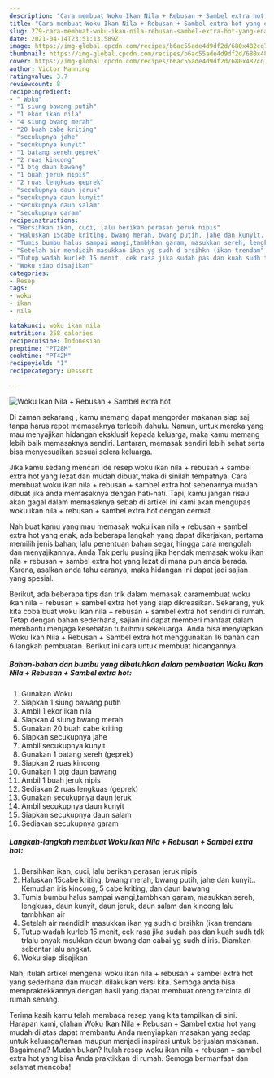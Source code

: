 ```yaml
---
description: "Cara membuat Woku Ikan Nila + Rebusan + Sambel extra hot yang enak Untuk Jualan"
title: "Cara membuat Woku Ikan Nila + Rebusan + Sambel extra hot yang enak Untuk Jualan"
slug: 279-cara-membuat-woku-ikan-nila-rebusan-sambel-extra-hot-yang-enak-untuk-jualan
date: 2021-04-14T23:51:13.589Z
image: https://img-global.cpcdn.com/recipes/b6ac55ade4d9df2d/680x482cq70/woku-ikan-nila-rebusan-sambel-extra-hot-foto-resep-utama.jpg
thumbnail: https://img-global.cpcdn.com/recipes/b6ac55ade4d9df2d/680x482cq70/woku-ikan-nila-rebusan-sambel-extra-hot-foto-resep-utama.jpg
cover: https://img-global.cpcdn.com/recipes/b6ac55ade4d9df2d/680x482cq70/woku-ikan-nila-rebusan-sambel-extra-hot-foto-resep-utama.jpg
author: Victor Manning
ratingvalue: 3.7
reviewcount: 8
recipeingredient:
- " Woku"
- "1 siung bawang putih"
- "1 ekor ikan nila"
- "4 siung bwang merah"
- "20 buah cabe kriting"
- "secukupnya jahe"
- "secukupnya kunyit"
- "1 batang sereh geprek"
- "2 ruas kincong"
- "1 btg daun bawang"
- "1 buah jeruk nipis"
- "2 ruas lengkuas geprek"
- "secukupnya daun jeruk"
- "secukupnya daun kunyit"
- "secukupnya daun salam"
- "secukupnya garam"
recipeinstructions:
- "Bersihkan ikan, cuci, lalu berikan perasan jeruk nipis"
- "Haluskan 15cabe kriting, bwang merah, bwang putih, jahe dan kunyit.. Kemudian iris kincong, 5 cabe kriting, dan daun bawang"
- "Tumis bumbu halus sampai wangi,tambhkan garam, masukkan sereh, lengkuas, daun kunyit, daun jeruk, daun salam dan kincong lalu tambhkan air"
- "Setelah air mendidih masukkan ikan yg sudh d brsihkn (ikan trendam"
- "Tutup wadah kurleb 15 menit, cek rasa jika sudah pas dan kuah sudh tdk trlalu bnyak msukkan daun bwang dan cabai yg sudh diiris. Diamkan sebentar lalu angkat."
- "Woku siap disajikan"
categories:
- Resep
tags:
- woku
- ikan
- nila

katakunci: woku ikan nila 
nutrition: 258 calories
recipecuisine: Indonesian
preptime: "PT28M"
cooktime: "PT42M"
recipeyield: "1"
recipecategory: Dessert

---
```



![Woku Ikan Nila + Rebusan + Sambel extra hot](https://img-global.cpcdn.com/recipes/b6ac55ade4d9df2d/680x482cq70/woku-ikan-nila-rebusan-sambel-extra-hot-foto-resep-utama.jpg)

Di zaman  sekarang , kamu memang dapat mengorder makanan siap saji tanpa harus repot memasaknya terlebih dahulu. Namun, untuk mereka yang mau menyajikan hidangan eksklusif kepada keluarga, maka kamu memang lebih baik memasaknya sendiri. Lantaran, memasak sendiri lebih sehat serta bisa menyesuaikan sesuai selera keluarga.

Jika kamu sedang mencari ide resep woku ikan nila + rebusan + sambel extra hot yang lezat dan mudah dibuat,maka di sinilah tempatnya. Cara membuat woku ikan nila + rebusan + sambel extra hot  sebenarnya mudah dibuat jika anda memasaknya dengan hati-hati. Tapi, kamu jangan risau akan gagal dalam memasaknya 
sebab di artikel ini kami akan mengupas woku ikan nila + rebusan + sambel extra hot dengan cermat.  



Nah buat kamu yang mau memasak woku ikan nila + rebusan + sambel extra hot yang enak, ada beberapa langkah yang dapat dikerjakan, pertama memilih jenis bahan, lalu penentuan bahan segar, hingga cara mengolah dan menyajikannya. Anda Tak perlu pusing jika hendak memasak woku ikan nila + rebusan + sambel extra hot yang lezat di mana pun anda berada. Karena, asalkan anda  tahu caranya, maka hidangan ini dapat jadi sajian yang spesial.

Berikut, ada beberapa tips dan trik dalam memasak caramembuat woku ikan nila + rebusan + sambel extra hot yang siap dikreasikan. Sekarang, yuk kita coba buat woku ikan nila + rebusan + sambel extra hot sendiri di rumah. Tetap dengan bahan sederhana, sajian ini dapat memberi manfaat dalam membantu menjaga kesehatan tubuhmu sekeluarga. Anda bisa menyiapkan Woku Ikan Nila + Rebusan + Sambel extra hot menggunakan 16 bahan dan 6 langkah pembuatan. Berikut ini cara untuk membuat hidangannya.

<!--inarticleads1-->

##### Bahan-bahan dan bumbu yang dibutuhkan dalam pembuatan Woku Ikan Nila + Rebusan + Sambel extra hot:

1. Gunakan  Woku
1. Siapkan 1 siung bawang putih
1. Ambil 1 ekor ikan nila
1. Siapkan 4 siung bwang merah
1. Gunakan 20 buah cabe kriting
1. Siapkan secukupnya jahe
1. Ambil secukupnya kunyit
1. Gunakan 1 batang sereh (geprek)
1. Siapkan 2 ruas kincong
1. Gunakan 1 btg daun bawang
1. Ambil 1 buah jeruk nipis
1. Sediakan 2 ruas lengkuas (geprek)
1. Gunakan secukupnya daun jeruk
1. Ambil secukupnya daun kunyit
1. Siapkan secukupnya daun salam
1. Sediakan secukupnya garam




<!--inarticleads2-->

##### Langkah-langkah membuat Woku Ikan Nila + Rebusan + Sambel extra hot:

1. Bersihkan ikan, cuci, lalu berikan perasan jeruk nipis
1. Haluskan 15cabe kriting, bwang merah, bwang putih, jahe dan kunyit.. Kemudian iris kincong, 5 cabe kriting, dan daun bawang
1. Tumis bumbu halus sampai wangi,tambhkan garam, masukkan sereh, lengkuas, daun kunyit, daun jeruk, daun salam dan kincong lalu tambhkan air
1. Setelah air mendidih masukkan ikan yg sudh d brsihkn (ikan trendam
1. Tutup wadah kurleb 15 menit, cek rasa jika sudah pas dan kuah sudh tdk trlalu bnyak msukkan daun bwang dan cabai yg sudh diiris. Diamkan sebentar lalu angkat.
1. Woku siap disajikan




Nah, itulah artikel mengenai  woku ikan nila + rebusan + sambel extra hot  yang sederhana dan mudah dilakukan versi kita. Semoga anda bisa mempraktekkannya dengan hasil yang dapat membuat oreng tercinta di rumah senang. 

Terima kasih kamu telah membaca resep yang kita tampilkan di sini. Harapan kami, olahan  Woku Ikan Nila + Rebusan + Sambel extra hot yang mudah di atas dapat membantu Anda menyiapkan masakan yang sedap untuk keluarga/teman maupun menjadi inspirasi untuk berjualan makanan. Bagaimana? Mudah bukan? Itulah resep woku ikan nila + rebusan + sambel extra hot yang bisa Anda praktikkan di rumah. Semoga bermanfaat dan selamat mencoba!

